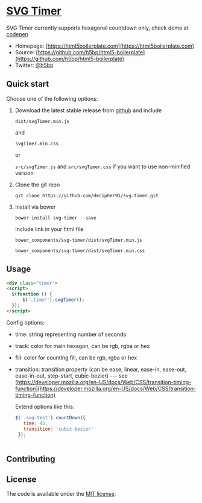 # [SVG Timer](http://codepen.io/decipher91/pen/rMXYRV)


SVG Timer currently supports hexagonal countdown only, check demo at [codepen](http://codepen.io/decipher91/pen/rMXYRV)

* Homepage: [https://html5boilerplate.com](https://html5boilerplate.com)
* Source: [https://github.com/h5bp/html5-boilerplate](https://github.com/h5bp/html5-boilerplate)
* Twitter: [@h5bp](https://twitter.com/h5bp)


## Quick start

Choose one of the following options:

1. Download the latest stable release from
   [github](https://github.com/decipher91/svg.timer/archive/master.zip)
   and include

   `dist/svgTimer.min.js`

   and

   `svgTimer.min.css`

   or

   `src/svgTimer.js` and `src/svgTimer.css` if you want to use non-minified version

2. Clone the git repo

   `git clone https://github.com/decipher91/svg.timer.git`

3. Install via bower

   `bower install svg-timer --save`

   Include link in your html file

   `bower_components/svg-timer/dist/svgTimer.min.js`

   `bower_components/svg-timer/dist/svgTimer.min.css`



## Usage

```html
<div class="timer">
<script>
  $(function () {
      $('.timer').svgTimer();
  });
</script>
```

Config options:

* time: string representing number of seconds
* track: color for main hexagon, can be rgb, rgba or hex
* fill: color for counting fill, can be rgb, rgba or hex
* transition: transition property (can be ease, linear, ease-in, ease-out, ease-in-out, step-start, cubic-bezier) --- see
     [https://developer.mozilla.org/en-US/docs/Web/CSS/transition-timing-function](https://developer.mozilla.org/en-US/docs/Web/CSS/transition-timing-function)

  Extend options like this:
     ```javascript
     $('.svg-test').countDown({
        time: 45,
        transition: 'cubic-bezier'
      });
      ```

## Contributing



## License

The code is available under the [MIT license](LICENSE.txt).
